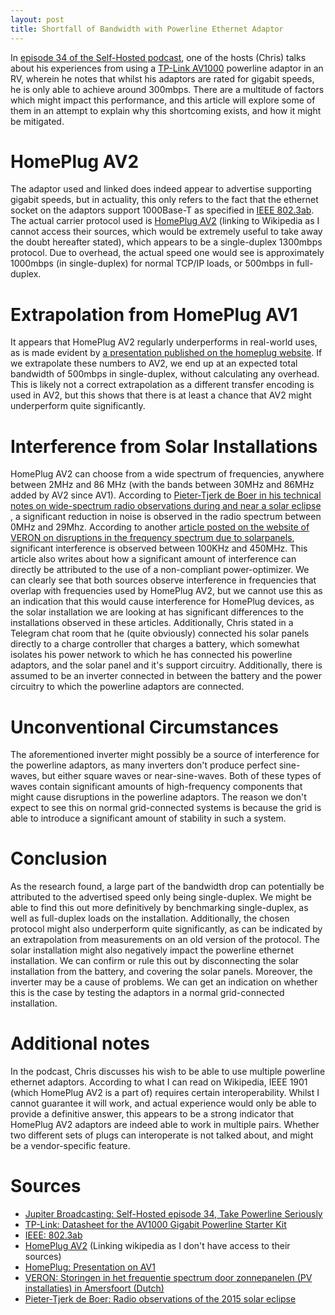 ```yaml
---
layout: post
title: Shortfall of Bandwidth with Powerline Ethernet Adaptor
---
```


In [episode 34 of the Self-Hosted podcast][self-hosted-34], one of the hosts
(Chris) talks about his experiences from using a
[TP-Link AV1000][av1000-datasheet] powerline adaptor in an RV, wherein he notes
that whilst his adaptors are rated for gigabit speeds, he is only able to
achieve around 300mbps.
There are a multitude of factors which might impact this performance, and this
article will explore some of them in an attempt to explain why this shortcoming
exists, and how it might be mitigated.

# HomePlug AV2

The adaptor used and linked does indeed appear to advertise supporting gigabit
speeds, but in actuality, this only refers to the fact that the ethernet socket
on the adaptors support 1000Base-T as specified in [IEEE 802.3ab][ieee802.3ab].
The actual carrier protocol used is [HomePlug AV2][av2] (linking to Wikipedia
as I cannot access their sources, which would be extremely useful to take away
the doubt hereafter stated), which appears to be a single-duplex 1300mbps
protocol.
Due to overhead, the actual speed one would see is approximately 1000mbps (in
single-duplex) for normal TCP/IP loads, or 500mbps in full-duplex.

# Extrapolation from HomePlug AV1

It appears that HomePlug AV2 regularly underperforms in real-world uses,
as is made evident by
[a presentation published on the homeplug website][av1-presentation].
If we extrapolate these numbers to AV2, we end up at an expected total
bandwidth of 500mbps in single-duplex, without calculating any overhead.
This is likely not a correct extrapolation as a different transfer encoding
is used in AV2, but this shows that there is at least a chance that AV2
might underperform quite significantly.

# Interference from Solar Installations

HomePlug AV2 can choose from a wide spectrum of frequencies, anywhere between
2MHz and 86 MHz (with the bands between 30MHz and 86MHz added by AV2 since
AV1).
According to [Pieter-Tjerk de Boer in his technical notes on wide-spectrum
radio observations during and near a solar eclipse
][ptdeboer-technotes-eclipse], a significant reduction in noise is observed
in the radio spectrum between 0MHz and 29Mhz.
According to another [article posted on the website of VERON on disruptions
in the frequency spectrum due to solarpanels][veron-pv-article], significant
interference is observed between 100KHz and 450MHz.
This article also writes about how a significant amount of interference can
directly be attributed to the use of a non-compliant power-optimizer.
We can clearly see that both sources observe interference in frequencies that
overlap with frequencies used by HomePlug AV2, but we cannot use this as
an indication that this would cause interference for HomePlug devices, as
the solar installation we are looking at has significant differences to the
installations observed in these articles.
Additionally, Chris stated in a Telegram chat room that he (quite obviously)
connected his solar panels directly to a charge controller that charges a
battery, which somewhat isolates his power network to which he has connected
his powerline adaptors, and the solar panel and it's support circuitry.
Additionally, there is assumed to be an inverter connected in between the
battery and the power circuitry to which the powerline adaptors are connected.

# Unconventional Circumstances

The aforementioned inverter might possibly be a source of interference for the
powerline adaptors, as many inverters don't produce perfect sine-waves, but
either square waves or near-sine-waves.
Both of these types of waves contain significant amounts of high-frequency
components that might cause disruptions in the powerline adaptors.
The reason we don't expect to see this on normal grid-connected systems is
because the grid is able to introduce a significant amount of stability in such
a system.

# Conclusion

As the research found, a large part of the bandwidth drop can potentially be
attributed to the advertised speed only being single-duplex.
We might be able to find this out more definitively by benchmarking
single-duplex, as well as full-duplex loads on the installation.
Additionally, the chosen protocol might also underperform quite significantly,
as can be indicated by an extrapolation from measurements on an old version
of the protocol.
The solar installation might also negatively impact the powerline ethernet
installation.
We can confirm or rule this out by disconnecting the solar installation from
the battery, and covering the solar panels.
Moreover, the inverter may be a cause of problems.
We can get an indication on whether this is the case by testing the adaptors
in a normal grid-connected installation.


# Additional notes

In the podcast, Chris discusses his wish to be able to use multiple powerline
ethernet adaptors.
According to what I can read on Wikipedia, IEEE 1901 (which HomePlug AV2 is a
part of) requires certain interoperability.
Whilst I cannot guarantee it will work, and actual experience would only be
able to provide a definitive answer, this appears to be a strong indicator that
HomePlug AV2 adaptors are indeed able to work in multiple pairs.
Whether two different sets of plugs can interoperate is not talked about, and
might be a vendor-specific feature.

# Sources

* [Jupiter Broadcasting: Self-Hosted episode 34, Take Powerline Seriously][self-hosted-34]
* [TP-Link: Datasheet for the AV1000 Gigabit Powerline Starter Kit][av1000-datasheet]
* [IEEE: 802.3ab][ieee802.3ab]
* [HomePlug AV2][av2] (Linking wikipedia as I don't have access to their sources)
* [HomePlug: Presentation on AV1][av1-presentation]
* [VERON: Storingen in het frequentie spectrum door zonnepanelen (PV installaties) in Amersfoort (Dutch)][veron-pv-article]
* [Pieter-Tjerk de Boer: Radio observations of the 2015 solar eclipse][ptdeboer-technotes-eclipse]

[self-hosted-34]: https://www.jupiterbroadcasting.com/143672/take-powerline-seriously-self-hosted-34/
[av1000-datasheet]: https://static.tp-link.com/2018/201804/20180428/TL-PA7010%20KIT(US)3.0.pdf
[ieee802.3ab]: https://ieeexplore.ieee.org/document/798775
[av2]: https://en.wikipedia.org/wiki/HomePlug
[av1-presentation]: https://web.archive.org/web/20150923143912/http://www.homeplug.org/media/filer_public/25/4f/254f6adb-096a-4913-842b-91e3775da045/devolo_presentation.pdf
[veron-pv-article]: https://www.veron.nl/vereniging/commissies-en-werkgroepen/emc-emf/storingen-en-ontstoren-in-de-praktijk/storing-door-pv-installaties-amersfoort/
[ptdeboer-technotes-eclipse]: http://www.pa3fwm.nl/signals/eclipse2015/

